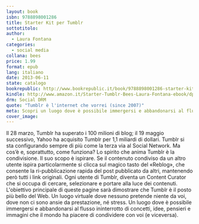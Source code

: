 ```yaml
---
layout: book
isbn: 9788898001286
title: Starter Kit per Tumblr
sottotitolo:
author: 
  - Laura Fontana 
categories:
  - social media
collana: bees
price: 1.99
format: epub
lang: italiano
date: 2013-06-11
state: catalogo
bookrepublic: http://www.bookrepublic.it/book/9788898001286-starter-kit-per-tumblr/
kindle: http://www.amazon.it/Starter-Tumblr-Bees-Laura-Fontana-ebook/dp/B00DBXF1RK/
drm: Social DRM
quote: "Tumblr è l'internet che vorrei (since 2007)"
meta: Scopri un luogo dove è possibile immergersi e abbandonarsi al flusso ininterrotto di concetti, idee, pensieri e immagini che il mondo ha piacere di condividere con voi (e viceversa).
cover_image:
---
```

Il 28 marzo, Tumblr ha superato i 100 milioni di blog; il 19 maggio successivo, Yahoo ha acquisito Tumblr per 1,1 miliardi di dollari. Tumblr si sta configurando sempre di più come la terza via al Social Network. Ma cos’è e, soprattutto, come funziona? Lo spirito che anima Tumblr è la condivisione. Il suo scopo è ispirare. Se il contenuto condiviso da un altro utente ispira particolarmente si clicca sul magico tasto del «Reblog», che consente la ri-pubblicazione rapida del post pubblicato da altri, mantenendo però tutti i link originali. Ogni utente di Tumblr, diventa un Content Curator che si occupa di cercare, selezionare e portare alla luce dei contenuti. L'obiettivo principale di queste pagine sarà dimostrare che Tumblr è il posto più bello del Web. Un luogo virtuale dove nessuno pretende niente da voi, dove non ci sono ansie da prestazione, né stress. Un luogo dove è possibile immergersi e abbandonarsi al flusso ininterrotto di concetti, idee, pensieri e immagini che il mondo ha piacere di condividere con voi (e viceversa).